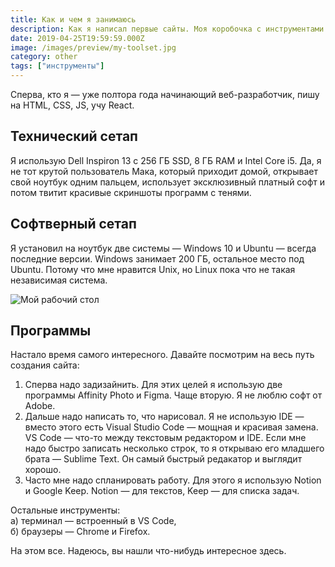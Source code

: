 ```yaml
---
title: Как и чем я занимаюсь
description: Как я написал первые сайты. Моя коробочка с инструментами
date: 2019-04-25T19:59:59.000Z
image: /images/preview/my-toolset.jpg
category: other
tags: ["инструменты"]
---
```


Сперва, кто я — уже полтора года начинающий веб-разработчик, пишу на HTML, CSS,
JS, учу React.

## Технический сетап

Я использую Dell Inspiron 13 с 256 ГБ SSD, 8 ГБ RAM и Intel Core i5. Да, я не
тот крутой пользователь Мака, который приходит домой, открывает свой ноутбук
одним пальцем, использует эксклюзивный платный софт и потом твитит красивые
скриншоты программ с тенями.

## Софтверный сетап

Я установил на ноутбук две системы — Windows 10 и Ubuntu — всегда последние
версии. Windows занимает 200 ГБ, остальное место под Ubuntu. Потому что мне
нравится Unix, но Linux пока что не такая независимая система.

![Мой рабочий стол](/images/toolset.jpg)

## Программы

Настало время самого интересного. Давайте посмотрим на весь путь создания сайта:

1. Сперва надо задизайнить. Для этих целей я использую две программы Affinity
   Photo и Figma. Чаще вторую. Я не люблю софт от Adobe.
2. Дальше надо написать то, что нарисовал. Я не использую IDE — вместо этого
   есть Visual Studio Code — мощная и красивая замена. VS Code — что-то между
   текстовым редактором и IDE. Если мне надо быстро записать несколько строк, то
   я открываю его младшего брата — Sublime Text. Он самый быстрый редакатор и
   выглядит хорошо.
3. Часто мне надо спланировать работу. Для этого я использую Notion и Google
   Keep. Notion — для текстов, Keep — для списка задач.

Остальные инструменты:\
а) терминал — встроенный в VS Code,\
б) браузеры — Chrome и Firefox.

На этом все. Надеюсь, вы нашли что-нибудь интересное здесь.
